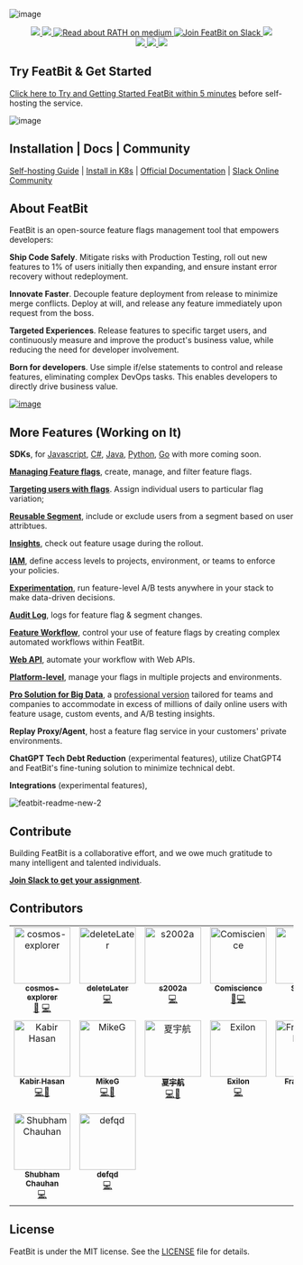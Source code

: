 
![image](https://github.com/featbit/featbit/assets/68597908/ff7a611e-9504-4f99-bf11-8ba9bccea696)


<div id="header" align="center">
  <div id="badges">
  <a href="https://github.com/featbit/featbit/blob/main/LICENSE">
    <img src="https://img.shields.io/static/v1?style=flat-square&label=license&message=MIT&color=brightgreen" />
  </a>
  <a href="https://twitter.com/RealFeatBit">
    <img src="https://img.shields.io/badge/Twitter-1DA1F2?style=flat-square&logo=twitter&logoColor=white"/>
  </a>  
  <a href="https://medium.com/@featbit">
    <img src="https://img.shields.io/badge/Medium-grey?style=flat-square&logo=medium&logoColor=white" alt="Read about RATH on medium"/>
  </a>
  <a href="https://join.slack.com/t/featbit/shared_invite/zt-1ew5e2vbb-x6Apan1xZOaYMnFzqZkGNQ">
    <img src="https://img.shields.io/badge/Slack-green?style=flat-square&logo=slack&logoColor=white" alt="Join FeatBit on Slack"/>
  </a> 
  <!-- ALL-CONTRIBUTORS-BADGE:START - Do not remove or modify this section -->
  <a href="https://join.slack.com/t/kanaries-community/shared_invite/zt-1pcosgbua-E_GBPawQOI79C41dPDyyvw">
    <img src="https://img.shields.io/badge/all_contributors-16-orange.svg?style=flat-square"/>
  </a> 
  <!-- ALL-CONTRIBUTORS-BADGE:END -->
  </div>
  <div id="badges">
  <a href="https://dotnet.microsoft.com/">
    <img src="https://img.shields.io/badge/.NET-%3E=6.0-6E359E?style=flat-square&logo=csharp&logoColor=white"/>
  </a>
  <a href="https://www.python.org/">
    <img src="https://img.shields.io/badge/Python-%3E=3.9-FFDD53?style=flat-square&logo=python&logoColor=white"/>
  </a>
  <a href="https://angular.io/">
    <img src="https://img.shields.io/badge/Angular-14.0-DD0031?style=flat-square&logo=angular&logoColor=white"/>
  </a>
</div>
</div>




## Try FeatBit & Get Started

[Click here to Try and Getting Started FeatBit within 5 minutes](https://tryitonline.featbit.co) before self-hosting the service.

![image](https://github.com/featbit/featbit/assets/68597908/b620f0b6-ec79-4e19-8d68-82f910cb9b52)


## Installation | Docs | Community

[Self-hosting Guide](https://docs.featbit.co/docs/installation/full-installation) | [Install in K8s](https://github.com/featbit/featbit/tree/main/kubernetes) | [Official Documentation](https://docs.featbit.co) | [Slack Online Community](https://join.slack.com/t/featbit/shared_invite/zt-1ew5e2vbb-x6Apan1xZOaYMnFzqZkGNQ)

## About FeatBit


FeatBit is an open-source feature flags management tool that empowers developers:

**Ship Code Safely**. Mitigate risks with Production Testing, roll out new features to 1% of users initially then expanding, and ensure instant error recovery without redeployment.

**Innovate Faster**. Decouple feature deployment from release to minimize merge conflicts. Deploy at will, and release any feature immediately upon request from the boss.

**Targeted Experiences**. Release features to specific target users, and continuously measure and improve the product's business value, while reducing the need for developer involvement.

**Born for developers**. Use simple if/else statements to control and release features, eliminating complex DevOps tasks. This enables developers to directly drive business value.

[![image](https://github.com/featbit/featbit/assets/68597908/c046f23d-5b24-4cd9-ba92-541e6c73ea29)](https://www.featbit.co)



## More Features (Working on It)

**SDKs**, for [Javascript](https://github.com/featbit/featbit-js-client-sdk), [C#](https://github.com/featbit/dotnet-server-sdk), [Java](https://github.com/featbit/featbit-java-sdk), [Python](https://github.com/featbit/featbit-python-sdk), [Go](https://github.com/featbit/featbit-go-sdk) with more coming soon.

**[Managing Feature flags](https://docs.featbit.co/docs/feature-flags/organizing-flags/the-flags-list)**, create, manage, and filter feature flags.

**[Targeting users with flags](https://docs.featbit.co/docs/feature-flags/targeting-users-with-flags)**. Assign individual users to particular flag variation;

**[Reusable Segment](https://docs.featbit.co/docs/feature-flags/users-and-user-segments)**, include or exclude users from a segment based on user attribtues.

**[Insights](https://docs.featbit.co/docs/feature-flags/the-flag-insights)**, check out feature usage during the rollout.

**[IAM](https://docs.featbit.co/docs/iam/about)**, define access levels to projects, environment, or teams to enforce your policies.

**[Experimentation](https://docs.featbit.co/docs/experimentation/understanding-experimentation)**, run feature-level A/B tests anywhere in your stack to make data-driven decisions.

**[Audit Log](https://docs.featbit.co/docs/feature-flags/audit-log)**, logs for feature flag & segment changes.

**[Feature Workflow](https://docs.featbit.co/docs/feature-flags/feature-workflow)**, control your use of feature flags by creating complex automated workflows within FeatBit.

**[Web API](https://docs.featbit.co/docs/integrations/using-featbit-rest-api)**, automate your workflow with Web APIs.

**[Platform-level](https://docs.featbit.co/docs/feature-flags/organizing-flags/projects)**, manage your flags in multiple projects and environments.

**[Pro Solution for Big Data](https://docs.featbit.co/docs/tech-stack/standard-vs.-professional)**, a [professional version](https://docs.featbit.co/docs/installation/full-installation) tailored for teams and companies to accommodate in excess of millions of daily online users with feature usage, custom events, and A/B testing insights.

**Replay Proxy/Agent**, host a feature flag service in your customers' private environments.

**ChatGPT Tech Debt Reduction** (experimental features), utilize ChatGPT4 and FeatBit's fine-tuning solution to minimize technical debt.

**Integrations** (experimental features), 

![featbit-readme-new-2](https://user-images.githubusercontent.com/68597908/211645725-391777fa-b5c0-4a0c-88e9-df9f05af9c61.gif)

## Contribute

Building FeatBit is a collaborative effort, and we owe much gratitude to many intelligent and talented individuals. 

[**Join Slack to get your assignment**](https://join.slack.com/t/featbit/shared_invite/zt-1ew5e2vbb-x6Apan1xZOaYMnFzqZkGNQ). 

## Contributors

<!-- ALL-CONTRIBUTORS-LIST:START - Do not remove or modify this section -->
<!-- prettier-ignore-start -->
<!-- markdownlint-disable -->
<table>
  <tbody>
    <tr>
      <td align="center" valign="top" width="14.28%"><a href="https://github.com/cosmos-explorer"><img src="https://avatars.githubusercontent.com/u/88151306?v=4?s=100" width="100px;" alt="cosmos-explorer"/><br /><sub><b>cosmos-explorer</b></sub></a><br /><a href="#userTesting-cosmos-explorer" title="User Testing">📓</a> <a href="https://github.com/featbit/featbit/commits?author=cosmos-explorer" title="Code">💻</a></td>
      <td align="center" valign="top" width="14.28%"><a href="https://github.com/deleteLater"><img src="https://avatars.githubusercontent.com/u/34052208?v=4?s=100" width="100px;" alt="deleteLater"/><br /><sub><b>deleteLater</b></sub></a><br /><a href="https://github.com/featbit/featbit/commits?author=deleteLater" title="Code">💻</a></td>
      <td align="center" valign="top" width="14.28%"><a href="https://github.com/dsun0720"><img src="https://avatars.githubusercontent.com/u/38680131?v=4?s=100" width="100px;" alt="s2002a"/><br /><sub><b>s2002a</b></sub></a><br /><a href="https://github.com/featbit/featbit/commits?author=dsun0720" title="Code">💻</a></td>
      <td align="center" valign="top" width="14.28%"><a href="https://github.com/FeatBit"><img src="https://avatars.githubusercontent.com/u/68597908?v=4?s=100" width="100px;" alt="Comiscience"/><br /><sub><b>Comiscience</b></sub></a><br /><a href="https://github.com/featbit/featbit/commits?author=cosmic-flood" title="Documentation">📖</a><a href="https://github.com/featbit/featbit/commits?author=cosmic-flood" title="Code">💻</a></td>
      <td align="center" valign="top" width="14.28%"><a href="https://github.com/san-ki"><img src="https://avatars.githubusercontent.com/u/66792330?v=4?s=100" width="100px;" alt="Sanket"/><br /><sub><b>Sanket</b></sub></a><br /><a href="https://github.com/featbit/featbit/commits?author=san-ki" title="Code">💻</a><a href="https://github.com/featbit/featbit/commits?author=san-ki" title="Medal">🥇</a></td>
      <td align="center" valign="top" width="14.28%"><a href="https://github.com/sagar110599"><img src="https://avatars.githubusercontent.com/u/46983757?v=4?s=100" width="100px;" alt="sagar110599"/><br /><sub><b>sagar110599</b></sub></a><br /><a href="https://github.com/featbit/featbit/commits?author=sagar110599" title="Code">💻</a><a href="https://github.com/featbit/featbit/commits?author=sagar110599" title="Medal">🥇</a></td>
      <td align="center" valign="top" width="14.28%"><a href="https://github.com/DaveFz"><img src="https://avatars.githubusercontent.com/u/47706547?v=4?s=100" width="100px;" alt="Dave"/><br /><sub><b>Dave</b></sub></a><br /><a href="https://github.com/featbit/featbit/commits?author=DaveFz" title="Code">💻</a><a href="https://github.com/featbit/featbit/commits?author=DaveFz" title="Medal">🥇</a></td>
    </tr>
    <tr>
      <td align="center" valign="top" width="14.28%"><a href="https://www.linkedin.com/in/kabirhasan/"><img src="https://avatars.githubusercontent.com/u/29860651?v=4?s=100" width="100px;" alt="Kabir Hasan"/><br /><sub><b>Kabir Hasan</b></sub></a><br /><a href="https://github.com/featbit/featbit/commits?author=kabir-webDev" title="Code">💻</a><a href="https://github.com/featbit/featbit/commits?author=kabir-webDev" title="Medal">🥇</a></td>
      <td align="center" valign="top" width="14.28%"><a href="https://github.com/Michaelg22"><img src="https://avatars.githubusercontent.com/u/62085623?v=4?s=100" width="100px;" alt="MikeG"/><br /><sub><b>MikeG</b></sub></a><br /><a href="https://github.com/featbit/featbit/commits?author=Michaelg22" title="Code">💻</a><a href="https://github.com/featbit/featbit/commits?author=Michaelg22" title="Medal">🥇</a></td>
      <td align="center" valign="top" width="14.28%"><a href="https://michaelyuhe.zeabur.app/"><img src="https://avatars.githubusercontent.com/u/63531512?v=4?s=100" width="100px;" alt="夏宇航"/><br /><sub><b>夏宇航</b></sub></a><br /><a href="https://github.com/featbit/featbit/commits?author=MichaelYuhe" title="Code">💻</a><a href="https://github.com/featbit/featbit/commits?author=MichaelYuhe" title="Medal">🥇</a></td>
      <td align="center" valign="top" width="14.28%"><a href="http://linktr.ee/exilon"><img src="https://avatars.githubusercontent.com/u/80382462?v=4?s=100" width="100px;" alt="Exilon"/><br /><sub><b>Exilon</b></sub></a><br /><a href="https://github.com/featbit/featbit/commits?author=Exilon24" title="Code">💻</a></td>
      <td align="center" valign="top" width="14.28%"><a href="https://github.com/fMoro1999"><img src="https://avatars.githubusercontent.com/u/49589241?v=4?s=100" width="100px;" alt="Francesco Moro"/><br /><sub><b>Francesco Moro</b></sub></a><br /><a href="https://github.com/featbit/featbit/commits?author=fMoro1999" title="Code">💻</a></td>
      <td align="center" valign="top" width="14.28%"><a href="http://webstaurantstore.com"><img src="https://avatars.githubusercontent.com/u/128187904?v=4?s=100" width="100px;" alt="rbrennan"/><br /><sub><b>rbrennan</b></sub></a><br /><a href="https://github.com/featbit/featbit/commits?author=wss-rbrennan" title="Code">💻</a><a href="https://github.com/featbit/featbit/commits?author=wss-rbrennan" title="Medal">🥇</a></td>
      <td align="center" valign="top" width="14.28%"><a href="https://github.com/mucoban"><img src="https://avatars.githubusercontent.com/u/80916997?v=4?s=100" width="100px;" alt="Mücahit Çoban"/><br /><sub><b>Mücahit Çoban</b></sub></a><br /><a href="https://github.com/featbit/featbit/commits?author=mucoban" title="Code">💻</a></td>
    </tr>
    <tr>
      <td align="center" valign="top" width="14.28%"><a href="https://github.com/Shubh8899"><img src="https://avatars.githubusercontent.com/u/63413220?v=4?s=100" width="100px;" alt="Shubham Chauhan"/><br /><sub><b>Shubham Chauhan</b></sub></a><br /><a href="https://github.com/featbit/featbit/commits?author=Shubh8899" title="Code">💻</a></td>
      <td align="center" valign="top" width="14.28%"><a href="https://github.com/defqd"><img src="https://avatars.githubusercontent.com/u/104916752?v=4?s=100" width="100px;" alt="defqd"/><br /><sub><b>defqd</b></sub></a><br /><a href="https://github.com/featbit/featbit/commits?author=defqd" title="Code">💻</a></td>
    </tr>
  </tbody>
</table>

<!-- markdownlint-restore -->
<!-- prettier-ignore-end -->

<!-- ALL-CONTRIBUTORS-LIST:END -->

## License

FeatBit is under the MIT license. See the [LICENSE](https://github.com/featbit/featbit/blob/main/LICENSE) file for details.

